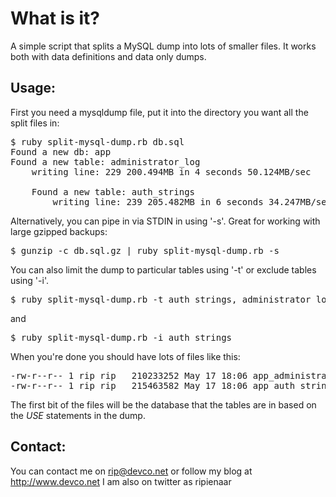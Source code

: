 What is it?
===========

A simple script that splits a MySQL dump into lots of smaller files.
It works both with data definitions and data only dumps.

Usage:
------

First you need a mysqldump file, put it into the directory you want
all the split files in:

<pre>
$ ruby split-mysql-dump.rb db.sql
Found a new db: app
Found a new table: administrator_log
    writing line: 229 200.494MB in 4 seconds 50.124MB/sec

    Found a new table: auth_strings
        writing line: 239 205.482MB in 6 seconds 34.247MB/sec
</pre>

Alternatively, you can pipe in via STDIN in using '-s'. Great
for working with large gzipped backups:

<pre>
$ gunzip -c db.sql.gz | ruby split-mysql-dump.rb -s
</pre>

You can also limit the dump to particular tables using '-t' 
or exclude tables using '-i'. 

<pre>
$ ruby split-mysql-dump.rb -t auth_strings, administrator_log db.sql
</pre>

and

<pre>
$ ruby split-mysql-dump.rb -i auth_strings
</pre>

When you're done you should have lots of files like this:

<pre>
-rw-r--r-- 1 rip rip   210233252 May 17 18:06 app_administrator_log.sql
-rw-r--r-- 1 rip rip   215463582 May 17 18:06 app_auth_strings.sql
</pre>

The first bit of the files will be the database that the tables are in
based on the _USE_ statements in the dump.

Contact:
--------
You can contact me on rip@devco.net or follow my blog at http://www.devco.net I am also on twitter as ripienaar

